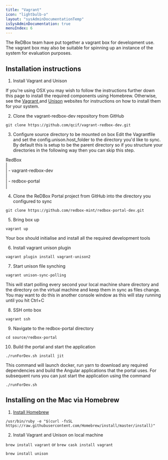 ```yaml
---
title: "Vagrant"
icon: "lightbulb-o"
layout: "sysAdminDocumentationTemp"
isSysAdminDocumentation: true
menuIndex: 6
---
```


The ReDBox team have put together a vagrant box for development use. The vagrant box may also be suitable for spinning up an instance of the system for evaluation purposes.

## Installation instructions

1. Install Vagrant and Unison

If you're using OSX you may wish to follow the instructions further down this page to install the required components using Homebrew. Otherwise, see the [Vagrant ](https://www.vagrantup.com/docs/installation/) and [Unison](https://www.cis.upenn.edu/~bcpierce/unison/) websites for instructions on how to install them for your system.

2. Clone the vagrant-redbox-dev repository from GitHub

`git clone https://github.com/qcif/vagrant-redbox-dev.git`

3. Configure source directory to be mounted on box
Edit the Vagrantfile and set the config.unison.host_folder to the directory you'd like to sync. By default this is setup to be the parent directory so if you structure your directories in the following way then you can skip this step.

RedBox<br>
|<br>
| - vagrant-redbox-dev<br>
|<br>
| - redbox-portal<br>
|<br>

4. Clone the ReDBox Portal project from GitHub into the directory you configured to sync

`git clone https://github.com/redbox-mint/redbox-portal-dev.git`

5. Bring box up

`vagrant up`

Your box should initialise and install all the required development tools

6. Install vagrant unison plugin

`vagrant plugin install vagrant-unison2`

7. Start unison file synching

`vagrant unison-sync-polling`

This will start polling every second your local machine share directory and the directory on the virtual machine and keep them in sync as files change. You may want to do this in another console window as this will stay running until you hit Ctrl+C

8. SSH onto box

`vagrant ssh`

9. Navigate to the redbox-portal directory

`cd source/redbox-portal`

10. Build the portal and start the application

`./runForDev.sh install jit`

This command will launch docker, run yarn to download any required dependencies and build the Angular applications that the portal uses. For subsequent runs you can just start the application using the command

`./runForDev.sh`

## Installing on the Mac via Homebrew

1. [Install Homebrew](http://brew.sh/)

`/usr/bin/ruby -e "$(curl -fsSL https://raw.githubusercontent.com/Homebrew/install/master/install)"`

2. Install Vagrant and Unison on local machine

`brew install vagrant`
or
`brew cask install vagrant`

`brew install unison`
